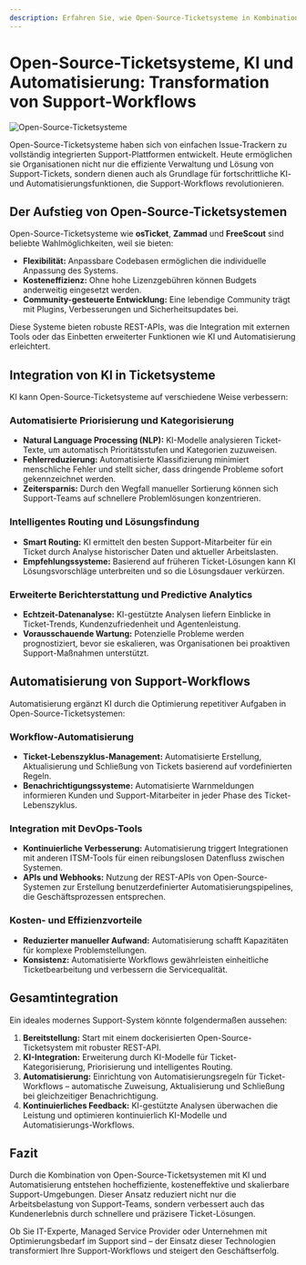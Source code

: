```yaml
---
description: Erfahren Sie, wie Open-Source-Ticketsysteme in Kombination mit KI und Automatisierung Supportprozesse optimieren, manuelle Aufgaben reduzieren und die operative Effizienz steigern.
---
```


# Open-Source-Ticketsysteme, KI und Automatisierung: Transformation von Support-Workflows

![Open-Source-Ticketsysteme](../public/open-source-ticket-system.png)

Open-Source-Ticketsysteme haben sich von einfachen Issue-Trackern zu vollständig integrierten Support-Plattformen entwickelt. Heute ermöglichen sie Organisationen nicht nur die effiziente Verwaltung und Lösung von Support-Tickets, sondern dienen auch als Grundlage für fortschrittliche KI- und Automatisierungsfunktionen, die Support-Workflows revolutionieren.

## Der Aufstieg von Open-Source-Ticketsystemen

Open-Source-Ticketsysteme wie **osTicket**, **Zammad** und **FreeScout** sind beliebte Wahlmöglichkeiten, weil sie bieten:
- **Flexibilität:** Anpassbare Codebasen ermöglichen die individuelle Anpassung des Systems.
- **Kosteneffizienz:** Ohne hohe Lizenzgebühren können Budgets anderweitig eingesetzt werden.
- **Community-gesteuerte Entwicklung:** Eine lebendige Community trägt mit Plugins, Verbesserungen und Sicherheitsupdates bei.

Diese Systeme bieten robuste REST-APIs, was die Integration mit externen Tools oder das Einbetten erweiterter Funktionen wie KI und Automatisierung erleichtert.

## Integration von KI in Ticketsysteme

KI kann Open-Source-Ticketsysteme auf verschiedene Weise verbessern:

### Automatisierte Priorisierung und Kategorisierung
- **Natural Language Processing (NLP):** KI-Modelle analysieren Ticket-Texte, um automatisch Prioritätsstufen und Kategorien zuzuweisen.
- **Fehlerreduzierung:** Automatisierte Klassifizierung minimiert menschliche Fehler und stellt sicher, dass dringende Probleme sofort gekennzeichnet werden.
- **Zeitersparnis:** Durch den Wegfall manueller Sortierung können sich Support-Teams auf schnellere Problemlösungen konzentrieren.

### Intelligentes Routing und Lösungsfindung
- **Smart Routing:** KI ermittelt den besten Support-Mitarbeiter für ein Ticket durch Analyse historischer Daten und aktueller Arbeitslasten.
- **Empfehlungssysteme:** Basierend auf früheren Ticket-Lösungen kann KI Lösungsvorschläge unterbreiten und so die Lösungsdauer verkürzen.

### Erweiterte Berichterstattung und Predictive Analytics
- **Echtzeit-Datenanalyse:** KI-gestützte Analysen liefern Einblicke in Ticket-Trends, Kundenzufriedenheit und Agentenleistung.
- **Vorausschauende Wartung:** Potenzielle Probleme werden prognostiziert, bevor sie eskalieren, was Organisationen bei proaktiven Support-Maßnahmen unterstützt.

## Automatisierung von Support-Workflows

Automatisierung ergänzt KI durch die Optimierung repetitiver Aufgaben in Open-Source-Ticketsystemen:

### Workflow-Automatisierung
- **Ticket-Lebenszyklus-Management:** Automatisierte Erstellung, Aktualisierung und Schließung von Tickets basierend auf vordefinierten Regeln.
- **Benachrichtigungssysteme:** Automatisierte Warnmeldungen informieren Kunden und Support-Mitarbeiter in jeder Phase des Ticket-Lebenszyklus.

### Integration mit DevOps-Tools
- **Kontinuierliche Verbesserung:** Automatisierung triggert Integrationen mit anderen ITSM-Tools für einen reibungslosen Datenfluss zwischen Systemen.
- **APIs und Webhooks:** Nutzung der REST-APIs von Open-Source-Systemen zur Erstellung benutzerdefinierter Automatisierungspipelines, die Geschäftsprozessen entsprechen.

### Kosten- und Effizienzvorteile
- **Reduzierter manueller Aufwand:** Automatisierung schafft Kapazitäten für komplexe Problemstellungen.
- **Konsistenz:** Automatisierte Workflows gewährleisten einheitliche Ticketbearbeitung und verbessern die Servicequalität.

## Gesamtintegration

Ein ideales modernes Support-System könnte folgendermaßen aussehen:
1. **Bereitstellung:** Start mit einem dockerisierten Open-Source-Ticketsystem mit robuster REST-API.
2. **KI-Integration:** Erweiterung durch KI-Modelle für Ticket-Kategorisierung, Priorisierung und intelligentes Routing.
3. **Automatisierung:** Einrichtung von Automatisierungsregeln für Ticket-Workflows – automatische Zuweisung, Aktualisierung und Schließung bei gleichzeitiger Benachrichtigung.
4. **Kontinuierliches Feedback:** KI-gestützte Analysen überwachen die Leistung und optimieren kontinuierlich KI-Modelle und Automatisierungs-Workflows.

## Fazit

Durch die Kombination von Open-Source-Ticketsystemen mit KI und Automatisierung entstehen hocheffiziente, kosteneffektive und skalierbare Support-Umgebungen. Dieser Ansatz reduziert nicht nur die Arbeitsbelastung von Support-Teams, sondern verbessert auch das Kundenerlebnis durch schnellere und präzisere Ticket-Lösungen.

Ob Sie IT-Experte, Managed Service Provider oder Unternehmen mit Optimierungsbedarf im Support sind – der Einsatz dieser Technologien transformiert Ihre Support-Workflows und steigert den Geschäftserfolg.